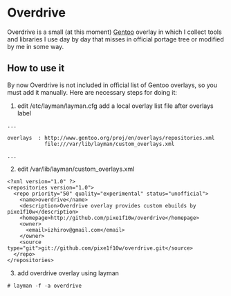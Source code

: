 # Overdrive

Overdrive is a small (at this moment) [Gentoo](http://www.gentoo.org) overlay in which I collect tools and libraries I use day by day that misses in official portage tree or modified by me in some way.

## How to use it

By now Overdrive is not included in official list of Gentoo overlays, so you must add it manually. Here are necessary steps for doing it:

1. edit /etc/layman/layman.cfg
add a local overlay list file after overlays label

```
...

overlays  : http://www.gentoo.org/proj/en/overlays/repositories.xml
            file:///var/lib/layman/custom_overlays.xml

...
```

2. edit /var/lib/layman/custom_overlays.xml

```
<?xml version="1.0" ?>
<repositories version="1.0">
  <repo priority="50" quality="experimental" status="unofficial">
    <name>overdrive</name>
    <description>Overdrive overlay provides custom ebuilds by pixe1f10w</description>
    <homepage>http://github.com/pixe1f10w/overdrive</homepage>
    <owner>
      <email>izhirov@gmail.com</email>
    </owner>
    <source type="git">git://github.com/pixe1f10w/overdrive.git</source>
  </repo>
</repositories>
```

3. add overdrive overlay using layman

```
# layman -f -a overdrive
```
